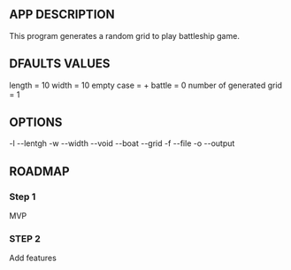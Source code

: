 ## APP DESCRIPTION
This program generates a random grid to play battleship game.

## DFAULTS VALUES
length = 10
width = 10
empty case = +
battle = 0
number of generated grid = 1

## OPTIONS
-l --lentgh
-w --width
--void
--boat
--grid
-f --file
-o --output

## ROADMAP

### Step 1
MVP

### STEP 2
Add features
